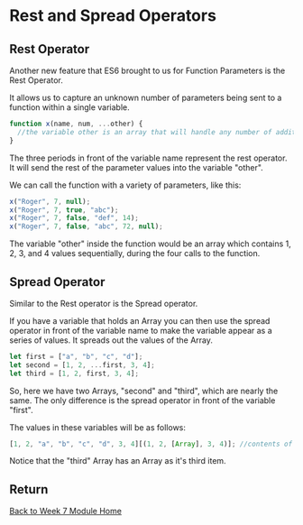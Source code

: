 # Rest and Spread Operators

## Rest Operator

Another new feature that ES6 brought to us for Function Parameters is the Rest Operator.

It allows us to capture an unknown number of parameters being sent to a function within a single variable.

```js
function x(name, num, ...other) {
  //the variable other is an array that will handle any number of additional parameters
}
```

The three periods in front of the variable name represent the rest operator. It will send the rest of the parameter values into the variable "other".

We can call the function with a variety of parameters, like this:

```js
x("Roger", 7, null);
x("Roger", 7, true, "abc");
x("Roger", 7, false, "def", 14);
x("Roger", 7, false, "abc", 72, null);
```

The variable "other" inside the function would be an array which contains 1, 2, 3, and 4 values sequentially, during the four calls to the function.

## Spread Operator

Similar to the Rest operator is the Spread operator.

If you have a variable that holds an Array you can then use the spread operator in front of the variable name to make the variable appear as a series of values. It spreads out the values of the Array.

```js
let first = ["a", "b", "c", "d"];
let second = [1, 2, ...first, 3, 4];
let third = [1, 2, first, 3, 4];
```

So, here we have two Arrays, "second" and "third", which are nearly the same. The only difference is the spread operator in front of the variable "first".

The values in these variables will be as follows:

```js
[1, 2, "a", "b", "c", "d", 3, 4][(1, 2, [Array], 3, 4)]; //contents of second //contents of third
```

Notice that the "third" Array has an Array as it's third item.

<YouTube
  title="Rest and Spread Operators"
  url="https://www.youtube.com/embed/QtGbcvZ6774"
/>

<YouTube
  title="Spread, chaining methods, and shallow copies"
  url="https://www.youtube.com/embed/UJ4y7RtZLAY"
/>

## Return

[Back to Week 7 Module Home](./README.md)
